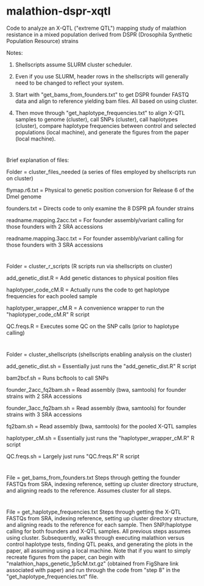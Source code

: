 # malathion-dspr-xqtl
Code to analyze an X-QTL ("extreme QTL") mapping study of malathion resistance in a mixed population derived from DSPR (Drosophila Synthetic Population Resource) strains

Notes:

1. Shellscripts assume SLURM cluster scheduler.

2. Even if you use SLURM, header rows in the shellscripts will generally need to be changed to reflect your system.

3. Start with "get_bams_from_founders.txt" to get DSPR founder FASTQ data and align to reference yielding bam files. All based on using cluster.

4. Then move through "get_haplotype_frequencies.txt" to align X-QTL samples to genome (cluster), call SNPs (cluster), call haplotypes (cluster), compare haplotype frequencies between control and selected populations (local machine), and generate the figures from the paper (local machine).

#

Brief explanation of files:

Folder = cluster_files_needed (a series of files employed by shellscripts run on cluster)

flymap.r6.txt = Physical to genetic position conversion for Release 6 of the Dmel genome

founders.txt = Directs code to only examine the 8 DSPR pA founder strains

readname.mapping.2acc.txt = For founder assembly/variant calling for those founders with 2 SRA accessions

readname.mapping.3acc.txt = For founder assembly/variant calling for those founders with 3 SRA accessions

#

Folder = cluster_r_scripts (R scripts run via shellscripts on cluster)

add_genetic_dist.R = Add genetic distances to physical position files

haplotyper_code_cM.R = Actually runs the code to get haplotype frequencies for each pooled sample

haplotyper_wrapper_cM.R = A convenience wrapper to run the "haplotyper_code_cM.R" R script

QC.freqs.R = Executes some QC on the SNP calls (prior to haplotype calling)

#

Folder = cluster_shellscripts (shellscripts enabling analysis on the cluster)

add_genetic_dist.sh = Essentially just runs the "add_genetic_dist.R" R script

bam2bcf.sh = Runs bcftools to call SNPs

founder_2acc_fq2bam.sh = Read assembly (bwa, samtools) for founder strains with 2 SRA accessions

founder_3acc_fq2bam.sh = Read assembly (bwa, samtools) for founder strains with 3 SRA accessions

fq2bam.sh = Read assembly (bwa, samtools) for the pooled X-QTL samples

haplotyper_cM.sh = Essentially just runs the "haplotyper_wrapper_cM.R" R script

QC.freqs.sh = Largely just runs "QC.freqs.R" R script

#

File = get_bams_from_founders.txt
Steps through getting the founder FASTQs from SRA, indexing reference, setting up cluster directory structure, and aligning reads to the reference. Assumes cluster for all steps.

#

File = get_haplotype_frequencies.txt
Steps through getting the X-QTL FASTQs from SRA, indexing reference, setting up cluster directory structure, and aligning reads to the reference for each sample. Then SNP/haplotype calling for both founders and X-QTL samples. All previous steps assumes using cluster. Subsequently, walks through executing malathion versus control haplotype tests, finding QTL peaks, and generating the plots in the paper, all assuming using a local machine. Note that if you want to simply recreate figures from the paper, can begin with "malathion_haps_genetic_1p5cM.txt.gz" (obtained from FigShare link associated with paper) and run through the code from "step 8" in the "get_haplotype_frequencies.txt" file.
